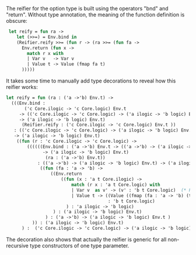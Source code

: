 The reifier for the option type is built using the operators "bnd" and "return". Without
type annotation, the meaning of the function definition is obscure:
```ocaml
 let reify = fun ra ->
    let (>>=) = Env.bind in
    (Reifier.reify >>= (fun r -> (ra >>= (fun fa ->
      Env.return (fun x ->
        match r x with
        | Var v   -> Var v
        | Value t -> Value (fmap fa t)
      )))))
```
It takes some time to manually add type decorations to reveal how this reifier works:
```ocaml
let reify = fun (ra : ('a ->'b) Env.t) ->
  (((Env.bind :
       ('c Core.ilogic -> 'c Core.logic) Env.t
     -> (('c Core.ilogic -> 'c Core.logic) -> ('a ilogic -> 'b logic) Env.t)
     -> ('a ilogic -> 'b logic) Env.t)
      (Reifier.reify : ('c Core.ilogic -> 'c Core.logic) Env.t ))
   : (('c Core.ilogic -> 'c Core.logic) -> ('a ilogic -> 'b logic) Env.t)
   -> ('a ilogic -> 'b logic) Env.t)
    ((fun (r : 'c Core.ilogic -> 'c Core.logic) ->
        ((((((Env.bind : ('a ->'b) Env.t -> (('a ->'b) -> ('a ilogic -> 'b logic) Env.t)
              -> ('a ilogic -> 'b logic) Env.t)
               (ra : ('a ->'b) Env.t))
            : (('a ->'b) -> ('a ilogic -> 'b logic) Env.t) -> ('a ilogic -> 'b logic) Env.t)
             ((fun (fa : 'a -> 'b) ->
                 ((Env.return
                     ((fun (x : 'a t Core.ilogic) ->
                         match (r x : 'a t Core.logic) with
                         | Var v  as v' -> (v' : 'b t Core.logic)  (* Polymorphic Var *)
                         | Value t -> ((Value ((fmap (fa : 'a -> 'b) (t : 'a t)) : 'b t))
                                       : 'b t Core.logic)
                       ) : 'a ilogic -> 'b logic)
                  ) : ('a ilogic -> 'b logic) Env.t)
               ) : ('a ->'b) -> ('a ilogic -> 'b logic) Env.t )
          )) : ('a ilogic -> 'b logic) Env.t)
      ) :  ('c Core.ilogic -> 'c Core.logic) -> ('a ilogic -> 'b logic) Env.t)
```
The decoration also shows that actually the reifier is generic for all non-recursive type constructors of one type parameter.
